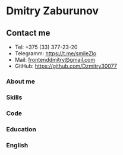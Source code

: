 # Dmitry Zaburunov

## Contact me

- Tel: +375 (33) 377-23-20
- Telegramm: https://t.me/smileZlo
- Mail: frontenddmitry@gmail.com
- GitHub: https://github.com/Dzmitry30077

### About me

### Skills

### Code

### Education

### English
